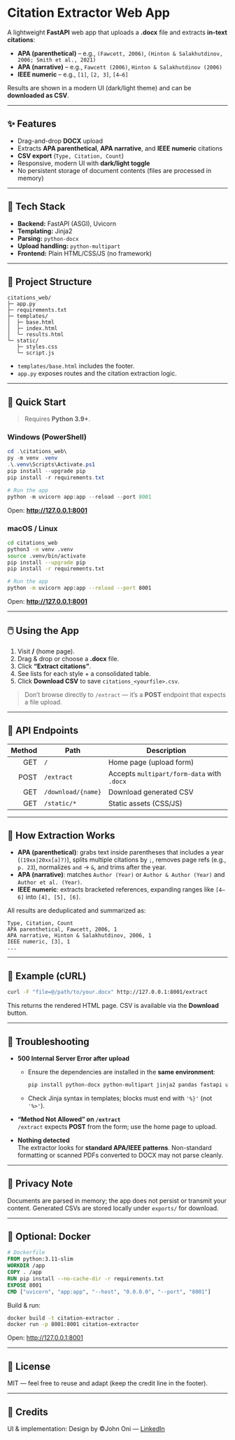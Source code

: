 # Citation Extractor Web App

A lightweight **FastAPI** web app that uploads a **.docx** file and extracts **in-text citations**:
- **APA (parenthetical)** – e.g., `(Fawcett, 2006)`, `(Hinton & Salakhutdinov, 2006; Smith et al., 2021)`
- **APA (narrative)** – e.g., `Fawcett (2006)`, `Hinton & Salakhutdinov (2006)`
- **IEEE numeric** – e.g., `[1]`, `[2, 3]`, `[4–6]`

Results are shown in a modern UI (dark/light theme) and can be **downloaded as CSV**.

---

## ✨ Features

- Drag-and-drop **DOCX** upload
- Extracts **APA parenthetical**, **APA narrative**, and **IEEE numeric** citations
- **CSV export** (`Type, Citation, Count`)
- Responsive, modern UI with **dark/light toggle**
- No persistent storage of document contents (files are processed in memory)

---

## 🧰 Tech Stack

- **Backend:** FastAPI (ASGI), Uvicorn  
- **Templating:** Jinja2  
- **Parsing:** `python-docx`  
- **Upload handling:** `python-multipart`  
- **Frontend:** Plain HTML/CSS/JS (no framework)

---

## 📁 Project Structure

```
citations_web/
├─ app.py
├─ requirements.txt
├─ templates/
│  ├─ base.html
│  ├─ index.html
│  └─ results.html
└─ static/
   ├─ styles.css
   └─ script.js
```

- `templates/base.html` includes the footer.
- `app.py` exposes routes and the citation extraction logic.

---

## 🚀 Quick Start

> Requires **Python 3.9+**.

### Windows (PowerShell)
```powershell
cd .\citations_web\
py -m venv .venv
.\.venv\Scripts\Activate.ps1
pip install --upgrade pip
pip install -r requirements.txt

# Run the app
python -m uvicorn app:app --reload --port 8001
```
Open: **http://127.0.0.1:8001**

### macOS / Linux
```bash
cd citations_web
python3 -m venv .venv
source .venv/bin/activate
pip install --upgrade pip
pip install -r requirements.txt

# Run the app
python -m uvicorn app:app --reload --port 8001
```
Open: **http://127.0.0.1:8001**

---

## 🖱️ Using the App

1. Visit **/** (home page).  
2. Drag & drop or choose a **.docx** file.  
3. Click **“Extract citations”**.  
4. See lists for each style + a consolidated table.  
5. Click **Download CSV** to save `citations_<yourfile>.csv`.

> Don’t browse directly to `/extract` — it’s a **POST** endpoint that expects a file upload.

---

## 🔌 API Endpoints

| Method | Path               | Description                                  |
|-------:|--------------------|----------------------------------------------|
|  GET   | `/`                | Home page (upload form)                      |
|  POST  | `/extract`         | Accepts `multipart/form-data` with `.docx`   |
|  GET   | `/download/{name}` | Download generated CSV                       |
|  GET   | `/static/*`        | Static assets (CSS/JS)                       |

---

## 🧠 How Extraction Works

- **APA (parenthetical)**: grabs text inside parentheses that includes a year (`(19xx|20xx[a]?)`), splits multiple citations by `;`, removes page refs (e.g., `p. 23`), normalizes `and` → `&`, and trims after the year.  
- **APA (narrative)**: matches `Author (Year)` or `Author & Author (Year)` and `Author et al. (Year)`.  
- **IEEE numeric**: extracts bracketed references, expanding ranges like `[4–6]` into `[4], [5], [6]`.

All results are deduplicated and summarized as:
```
Type, Citation, Count
APA parenthetical, Fawcett, 2006, 1
APA narrative, Hinton & Salakhutdinov, 2006, 1
IEEE numeric, [3], 1
...
```

---

## 🧪 Example (cURL)

```bash
curl -F "file=@/path/to/your.docx" http://127.0.0.1:8001/extract
```
This returns the rendered HTML page. CSV is available via the **Download** button.

---

## 🐛 Troubleshooting

- **500 Internal Server Error after upload**
  - Ensure the dependencies are installed in the **same environment**:
    ```bash
    pip install python-docx python-multipart jinja2 pandas fastapi uvicorn
    ```
  - Check Jinja syntax in templates; blocks must end with `'%}'` (not `'%>'`).

- **“Method Not Allowed” on `/extract`**  
  `/extract` expects **POST** from the form; use the home page to upload.

- **Nothing detected**  
  The extractor looks for **standard APA/IEEE patterns**. Non-standard formatting or scanned PDFs converted to DOCX may not parse cleanly.

---

## 🔐 Privacy Note

Documents are parsed in memory; the app does not persist or transmit your content. Generated CSVs are stored locally under `exports/` for download.

---

## 🐳 Optional: Docker

```dockerfile
# Dockerfile
FROM python:3.11-slim
WORKDIR /app
COPY . /app
RUN pip install --no-cache-dir -r requirements.txt
EXPOSE 8001
CMD ["uvicorn", "app:app", "--host", "0.0.0.0", "--port", "8001"]
```

Build & run:
```bash
docker build -t citation-extractor .
docker run -p 8001:8001 citation-extractor
```
Open: http://127.0.0.1:8001

---

## 📄 License

MIT — feel free to reuse and adapt (keep the credit line in the footer).

---

## 🙌 Credits

UI & implementation: Design by ©John Oni — [LinkedIn](https://www.linkedin.com/in/johnoni4/)
